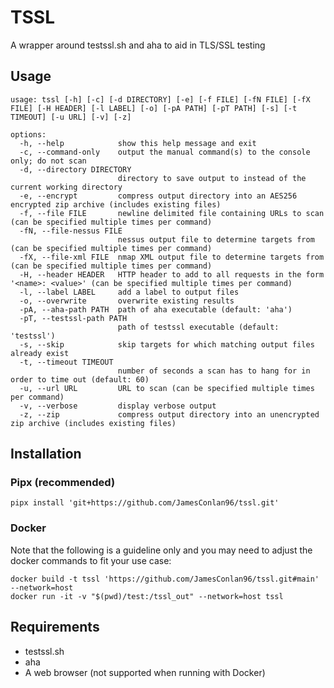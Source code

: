 # TSSL

A wrapper around testssl.sh and aha to aid in TLS/SSL testing

## Usage

~~~
usage: tssl [-h] [-c] [-d DIRECTORY] [-e] [-f FILE] [-fN FILE] [-fX FILE] [-H HEADER] [-l LABEL] [-o] [-pA PATH] [-pT PATH] [-s] [-t TIMEOUT] [-u URL] [-v] [-z]

options:
  -h, --help            show this help message and exit
  -c, --command-only    output the manual command(s) to the console only; do not scan
  -d, --directory DIRECTORY
                        directory to save output to instead of the current working directory
  -e, --encrypt         compress output directory into an AES256 encrypted zip archive (includes existing files)
  -f, --file FILE       newline delimited file containing URLs to scan (can be specified multiple times per command)
  -fN, --file-nessus FILE
                        nessus output file to determine targets from (can be specified multiple times per command)
  -fX, --file-xml FILE  nmap XML output file to determine targets from (can be specified multiple times per command)
  -H, --header HEADER   HTTP header to add to all requests in the form '<name>: <value>' (can be specified multiple times per command)
  -l, --label LABEL     add a label to output files
  -o, --overwrite       overwrite existing results
  -pA, --aha-path PATH  path of aha executable (default: 'aha')
  -pT, --testssl-path PATH
                        path of testssl executable (default: 'testssl')
  -s, --skip            skip targets for which matching output files already exist
  -t, --timeout TIMEOUT
                        number of seconds a scan has to hang for in order to time out (default: 60)
  -u, --url URL         URL to scan (can be specified multiple times per command)
  -v, --verbose         display verbose output
  -z, --zip             compress output directory into an unencrypted zip archive (includes existing files)
~~~

## Installation

### Pipx (recommended)

~~~
pipx install 'git+https://github.com/JamesConlan96/tssl.git'
~~~

### Docker

Note that the following is a guideline only and you may need to adjust the docker commands to fit your use case:

~~~
docker build -t tssl 'https://github.com/JamesConlan96/tssl.git#main' --network=host
docker run -it -v "$(pwd)/test:/tssl_out" --network=host tssl
~~~

## Requirements

- testssl.sh
- aha
- A web browser (not supported when running with Docker)
